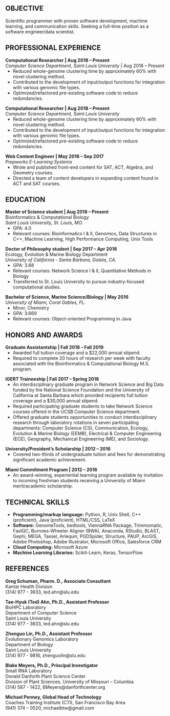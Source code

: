 <html>
  
<p><h2>OBJECTIVE</h2></p>

<p>Scientific programmer with proven software development, machine learning, and communication skills. Seeking a full-time position as a software engineer/data scientist. 
</p>

<p><h2>PROFESSIONAL EXPERIENCE</h2></p>

<p style ="margin-bottom:0;"><b>Computational Researcher | Aug 2018 – Present</b><br>
  <em>Computer Science Department, Saint Louis University</em> | Aug 2018 – Present</p>
<ul style="list-style-type:disc;margin-top:0;">
  <li>Reduced whole-genome clustering time by approximately 60% with novel clustering method.</li>
  <li>Contributed to the development of input/output functions for integration with various genomic file types. </li> 
  <li>Optimized/refactored pre-existing software code to reduce redundancies.</li></ul>	

<p style ="margin-bottom:0;"><b>Computational Researcher | Aug 2018 – Present</b><br>
  <em>Computer Science Department, Saint Louis University</em></p>
<ul style="list-style-type:disc;margin-top:0;">
  <li>Reduced whole-genome clustering time by approximately 60% with novel clustering method.</li>
  <li>Contributed to the development of input/output functions for integration with various genomic file types. </li> 
  <li>Optimized/refactored pre-existing software code to reduce redundancies.</li></ul>	

<p style ="margin-bottom:0;"><b>Web Content Engineer | May 2016 – Sep 2017</b><br>
  <em>Prepworks E-Learning Systems</em></p>
<ul style="list-style-type:disc;margin-top:0;">
  <li>Wrote and published front-end content for SAT, ACT, Algebra, and Geometry courses.</li>
  <li>Directed a team of content developers in expanding content found in ACT and SAT courses.</li>
  </ul>	

<p><h2>EDUCATION</h2></p>

<p style="margin-bottom:0;"><b>Master of Science student | Aug 2018 – Present</b><br>
Bioinformatics & Computational Biology <br>
  <em>Saint Louis University, St. Louis, MO.</em></p>
  <ul style="list-style-type:disc;margin-top:0;">
  <li> GPA: 4.0 </li>
  <li> Relevant courses: Bioinformatics I & II, Genomics, Data Structures in C++, Machine Learning, High Performance Computing, Unix Tools</li></ul>

<p style="margin-bottom:0;"><b>Doctor of Philosophy student | Sep 2017 – Apr 2018</b><br>
Ecology, Evolution & Marine Biology Department <br>
  <em>University of California - Santa Barbara, Goleta, CA.</em> </p> 
  <ul style="list-style-type:disc;margin-top:0;">
  <li> GPA: 3.88 </li>
  <li> Relevant courses: Network Science I & II, Quantitative Methods in Biology </li>
  <li> Transferred to St. Louis University to pursue industry-focused computational studies.</li></ul>

<p style="margin-bottom:0;"><b>Bachelor of Science, Marine Science/Biology | May 2016</b><br>
  <em>University of Miami, Coral Gables, FL.</em></p> <ul style="list-style-type:disc;margin-top:0;">
  <li> Minor, Chemistry</li>
  <li> GPA: 3.669</li>
  <li> Relevant courses: Object-oriented Programming in Java </li></ul>

<p><h2>HONORS AND AWARDS</h2></p>

<p style ="margin-bottom:0;"><b>Graduate Assistantship | Fall 2018 – Fall 2019</b></p>
<ul style="list-style-type:disc;margin-top:0;">
  <li>Awarded full tuition coverage and a $22,000 annual stipend.</li>
  <li>Required to complete 20 hours of research per week with faculty associated with the Bioinformatics & Computational Biology M.S. program. </li></ul>
  
<p style ="margin-bottom:0;"><b>IGERT Traineeship	| Fall 2017 – Spring 2018</b></p>
<ul style="list-style-type:disc;margin-top:0;">
  <li>An interdisciplinary graduate program in Network Science and Big Data funded by the National Science Foundation and the University of California at Santa Barbara which provided recipients full tuition coverage and a $30,000 annual stipend.</li>
  <li>Required participating graduate students to take Network Science courses offered in the UCSB Computer Science department.</li>
  <li>Offered graduate students opportunities to conduct interdisciplinary research through laboratory rotations in seven participating departments: Computer Science (CS), Communication, Ecology, Evolution & Marine Biology (EEMB), Electrical & Computer Engineering (ECE), Geography, Mechanical Engineering (ME), and Sociology.</li></ul>

<p style ="margin-bottom:0;"><b>University/President’s Scholarship | 2012 – 2016</b></p>
<ul style="list-style-type:disc;margin-top:0;">
  <li>Covered two-thirds of undergraduate tuition and fees for demonstrating significant academic achievement.</li>
  </ul>

<p style ="margin-bottom:0;"><b>Miami Commitment Program | 2012 – 2016</b></p>
<ul style="list-style-type:disc;margin-top:0;">
  <li>An award-winning, experiential learning program available by invitation to incoming freshman students receiving a University of Miami merit/academic scholarship.</li>
  </ul>	

<p><h2>TECHNICAL SKILLS</h2></p>

<ul style="list-style-type:disc;">
  <li><b>Programming/markup language:</b> Python, R, Unix Shell, C++ (proficient), Java (proficient), HTML/CSS, LaTeX</li>
  <li><b>Software:</b> GenomeTools, bedtools, ViennaRNA Package, Trimmomatic, FastQC, Burrows-Wheeler Aligner (BWA), Anaconda, RStudio, BLAST, Gephi, MEGA, Tassel, Arlequin, PGDSpider, Structure, PAUP, ArcGIS, Adobe Photoshop, Adobe Illustrator, Microsoft Office, Salesforce CRM</li>
  <li><b>Cloud Computing:</b> Microsoft Azure</li>
  <li><b>Machine Learning Libraries:</b> Scikit-Learn, Keras, TensorFlow</li></ul>

<p><h2>REFERENCES</h2></p>

<p><b>Greg Schuman, Pharm. D., Associate Consultant</b><br>
  Kantar Health Division<br>
  (314) 977 - 3633, ted.ahn@slu.edu</p>

<p><b>Tae-Hyuk (Ted) Ahn, Ph.D., Assistant Professor</b><br>
  BioHPC Laboratory<br>
  Department of Computer Science<br>
  Saint Louis University<br>
  (314) 977 - 3633, ted.ahn@slu.edu</p>

<p><b>Zhenguo Lin, Ph.D., Assistant Professor</b><br>
  Evolutionary Genomics Laboratory<br>
  Department of Biology<br>
  Saint Louis University<br>
  (314) 977 - 9816, zhenguolin@slu.edu</p>

<p><b>Blake Meyers, Ph.D., Principal Investigator</b><br>
Small RNA Laboratory<br>
Donald Danforth Plant Science Center<br>
Division of Plant Sciences, University of Missouri – Columbia<br>
(314) 587 - 1422, BMeyers@danforthcenter.org</p>

<p><b>Michael Penney, Global Head of Technology</b><br>
Coaches Training Institute (CTI), San Francisco Bay Area<br>
(941) 374 – 0520, michaelbtw@gmail.com </p>

</html>

